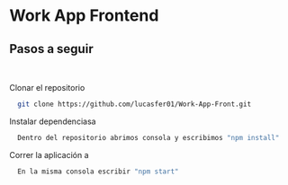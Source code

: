 # Work App Frontend

## Pasos a seguir

</br>

Clonar el repositorio

```bash
  git clone https://github.com/lucasfer01/Work-App-Front.git
```

Instalar dependenciasa

```bash
  Dentro del repositorio abrimos consola y escribimos "npm install"
```

Correr la aplicación
a
```bash
  En la misma consola escribir "npm start"
```
